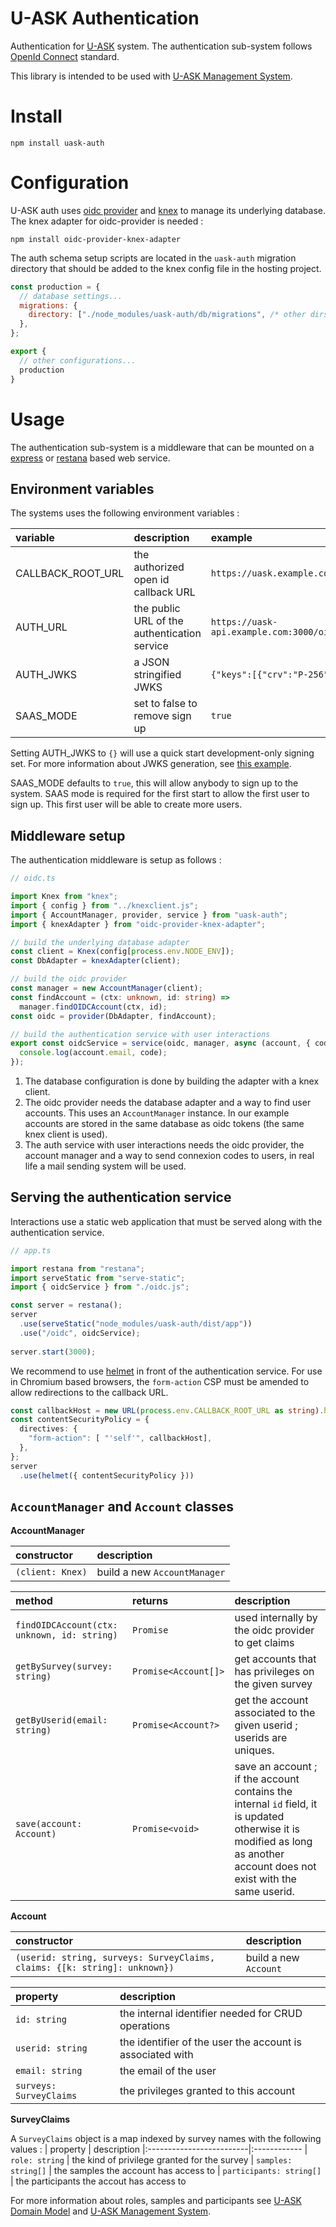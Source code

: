 # U-ASK Authentication
Authentication for [U-ASK](https://github.com/u-ask/uask#readme) system. The authentication sub-system follows [OpenId Connect](https://openid.net/connect/) standard.

This library is intended to be used with [U-ASK Management System](https://github.com/u-ask/uask-sys#readme).

# Install
```
npm install uask-auth
```

# Configuration
U-ASK auth uses [oidc provider](https://github.com/panva/node-oidc-provider) and [knex](https://knexjs.org/) to manage its underlying database. The knex adapter for oidc-provider is needed :
```
npm install oidc-provider-knex-adapter
```

The auth schema setup scripts are located in the `uask-auth` migration directory that should be added to the knex config file in the hosting project.
```js
const production = {
  // database settings...
  migrations: {
    directory: ["./node_modules/uask-auth/db/migrations", /* other dirs */],
  },
};

export {
  // other configurations...
  production
}
```

# Usage
The authentication sub-system is a middleware that can be mounted on a [express](https://github.com/expressjs/express) or [restana](https://github.com/BackendStack21/restana) based web service.

## Environment variables
The systems uses the following environment variables :

| variable          | description                                  | example 
|:------------------|:---------------------------------------------|:-------
| CALLBACK_ROOT_URL | the authorized open id callback URL          | `https://uask.example.com/callback`
| AUTH_URL          | the public URL of the authentication service | `https://uask-api.example.com:3000/oidc`
| AUTH_JWKS         | a JSON stringified JWKS                      | `{"keys":[{"crv":"P-256",...`
| SAAS_MODE         | set to false to remove sign up               | `true`

Setting AUTH_JWKS to `{}` will use a quick start development-only signing set. For more information about JWKS generation, see [this example](https://github.com/panva/node-oidc-provider-example/blob/main/01-oidc-configured/generate-keys.js).

SAAS_MODE defaults to `true`, this will allow anybody to sign up to the system. SAAS mode is required for the first start to allow the first user to sign up. This first user will be able to create more users.

## Middleware setup
The authentication middleware is setup as follows :
```ts
// oidc.ts

import Knex from "knex";
import { config } from "../knexclient.js";
import { AccountManager, provider, service } from "uask-auth";
import { knexAdapter } from "oidc-provider-knex-adapter";

// build the underlying database adapter
const client = Knex(config[process.env.NODE_ENV]);
const DbAdapter = knexAdapter(client);

// build the oidc provider
const manager = new AccountManager(client);
const findAccount = (ctx: unknown, id: string) =>
  manager.findOIDCAccount(ctx, id);
const oidc = provider(DbAdapter, findAccount);

// build the authentication service with user interactions
export const oidcService = service(oidc, manager, async (account, { code }) => {
  console.log(account.email, code);
});
```
1. The database configuration is done by building the adapter with a knex client.
1. The oidc provider needs the database adapter and a way to find user accounts. This uses an `AccountManager` instance. In our example accounts are stored in the same database as oidc tokens (the same knex client is used).
1. The auth service with user interactions needs the oidc provider, the account manager and a way to send connexion codes to users, in real life a mail sending system will be used.

## Serving the authentication service
Interactions use a static web application that must be served along with the authentication service.
```js
// app.ts

import restana from "restana";
import serveStatic from "serve-static";
import { oidcService } from "./oidc.js";

const server = restana();
server
  .use(serveStatic("node_modules/uask-auth/dist/app"))
  .use("/oidc", oidcService);
  
server.start(3000);
```

We recommend to use [helmet](https://github.com/helmetjs/helmet) in front of the authentication service. For use in Chromium based browsers, the `form-action` CSP must be amended to allow redirections to the callback URL.

```ts
const callbackHost = new URL(process.env.CALLBACK_ROOT_URL as string).host;
const contentSecurityPolicy = {
  directives: {
    "form-action": [ "'self'", callbackHost],
  },
};
server
  .use(helmet({ contentSecurityPolicy }))
```

## `AccountManager` and `Account` classes

**AccountManager**

| constructor      | description                  
|:-----------------|:-----------------------------
| `(client: Knex)` | build a new `AccountManager` 

| method                                               | returns                          | description 
|:-----------------------------------------------------|:---------------------------------|:------------
| `findOIDCAccount(ctx: unknown, id: string)`          | `Promise`            | used internally by the oidc provider to get claims 
| `getBySurvey(survey: string)`                        | `Promise<Account[]>` | get accounts that has privileges on the given survey
| `getByUserid(email: string)`                         | `Promise<Account?>`  | get the account associated to the given userid ; userids are uniques.
| `save(account: Account)`                             | `Promise<void>`      | save an account ; if the account contains the internal `id` field, it is updated otherwise it is modified as long as another account does not exist with the same userid.

**Account**

| constructor      | description                  
|:-----------------|:-----------------------------
| `(userid: string, surveys: SurveyClaims, claims: {[k: string]: unknown})` | build a new `Account` 

| property                | description
|:------------------------|:------------
| `id: string`            | the internal identifier needed for CRUD operations
| `userid: string`        | the identifier of the user the account is associated with
| `email: string`         | the email of the user
| `surveys: SurveyClaims` | the privileges granted to this account

**SurveyClaims**

A `SurveyClaims` object is a map indexed by survey names with the following values :
| property                 | description
|:-------------------------|:------------
| `role: string`           | the kind of privilege granted for the survey
| `samples: string[]`      | the samples the account has access to
| `participants: string[]` | the participants the accout has access to

For more information about roles, samples and participants see [U-ASK Domain Model](https://github.com/u-ask/uask-dom#readme) and [U-ASK Management System](https://github.com/u-ask/uask-sys#readme).